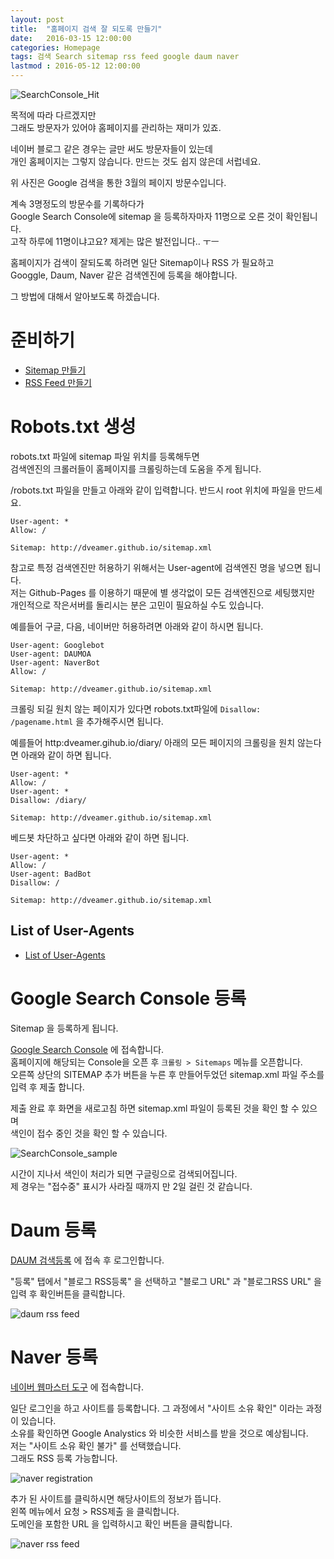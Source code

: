 ```yaml
---
layout: post
title:  "홈페이지 검색 잘 되도록 만들기"
date:   2016-03-15 12:00:00 
categories: Homepage
tags: 검색 Search sitemap rss feed google daum naver 
lastmod : 2016-05-12 12:00:00
---
```


![SearchConsole_Hit](https://lh3.googleusercontent.com/wrtKRI9LBH4RC9PkwybmCtmLNq5DKtZ1zbPEwwWcLs4k5fmjT0HHv11uNUHVbgc7ZczCF-fxxftD-vyJq3jhLVNVgTirfC8R5SyuB7BD8cR_oaA29vhAElCXi9F3S0R1lXAO7oL1OPLZC40tbP6NhlC4cRvaSkPENcKPQKHCXfNBLLb0J8s3vkynvUlRE0HbVYcM6vG74vGfLiG43wO2fDdqtsfxQ2OfZKfl_ezQ5FcVY8Yc-NV_yu2nQwWMz9CvUHaYr3TSooI7IgZZOHxjOekvUeJQM-qkMfea2Chjcj3BImKQx__9V_-RBy6nNE7unHoz5yrHsbka6_xlQ89SqeLPJX6HWodCWIEeuLxEkFY8YLyIvGrF6A5mOiGYH5sOEWddYC9myv-EKhYReaeuzXfc98XvQyc8pKSWMRsDRR3vTq-XNElSKL-PMtymum8SdeMLx47QpaHFslhdVqRCUVQA5cM_u5P2WM0Yg4WEBUmmDMAvPSkwZNosoPBx5Dlod_HTeU_tlQgTLtp3rkLJ9-TGcEPKG6gHVtjnHo5qBgybLwWNO_4h1FVxrEDZxKbQ2KsM=w385-h683-no)  

목적에 따라 다르겠지만  
그래도 방문자가 있어야 홈페이지를 관리하는 재미가 있죠.  

네이버 블로그 같은 경우는 글만 써도 방문자들이 있는데  
개인 홈페이지는 그렇지 않습니다. 만드는 것도 쉽지 않은데 서럽네요.  

위 사진은 Google 검색을 통한 3월의 페이지 방문수입니다.  

<!--more-->

계속 3명정도의 방문수를 기록하다가  
Google Search Console에 sitemap 을 등록하자마자 11명으로 오른 것이 확인됩니다.  
고작 하루에 11명이냐고요? 제게는 많은 발전입니다.. ㅜㅡ  

홈페이지가 검색이 잘되도록 하려면 일단 Sitemap이나 RSS 가 필요하고  
Googgle, Daum, Naver 같은 검색엔진에 등록을 해야합니다.  

그 방법에 대해서 알아보도록 하겠습니다.  

# 준비하기
  * [Sitemap 만들기](/homepage/Sitemap.html)
  * [RSS Feed 만들기](/homepage/RSS-Feed.html)

# Robots.txt 생성

robots.txt 파일에 sitemap 파일 위치를 등록해두면  
검색엔진의 크롤러들이 홈페이지를 크롤링하는데 도움을 주게 됩니다.  

/robots.txt 파일을 만들고 아래와 같이 입력합니다. 반드시 root 위치에 파일을 만드세요.  

~~~
User-agent: *
Allow: /

Sitemap: http://dveamer.github.io/sitemap.xml
~~~

참고로 
특정 검색엔진만 허용하기 위해서는 User-agent에 검색엔진 명을 넣으면 됩니다.  
저는 Github-Pages 를 이용하기 때문에 별 생각없이 모든 검색엔진으로 세팅했지만  
개인적으로 작은서버를 돌리시는 분은 고민이 필요하실 수도 있습니다.  

예를들어 구글, 다음, 네이버만 허용하려면 아래와 같이 하시면 됩니다. 

~~~
User-agent: Googlebot
User-agent: DAUMOA
User-agent: NaverBot
Allow: /

Sitemap: http://dveamer.github.io/sitemap.xml
~~~


크롤링 되길 원치 않는 페이지가 있다면 robots.txt파일에 ```Disallow: /pagename.html``` 을 추가해주시면 됩니다.

예를들어 http:dveamer.gihub.io/diary/ 아래의 모든 페이지의 크롤링을 원치 않는다면 아래와 같이 하면 됩니다.

~~~
User-agent: *
Allow: /
User-agent: *
Disallow: /diary/

Sitemap: http://dveamer.github.io/sitemap.xml
~~~

베드봇 차단하고 싶다면 아래와 같이 하면 됩니다.
 
~~~
User-agent: *
Allow: /
User-agent: BadBot
Disallow: /

Sitemap: http://dveamer.github.io/sitemap.xml
~~~

## List of User-Agents
 * [List of User-Agents](http://www.user-agents.org/) 

# Google Search Console 등록

Sitemap 을 등록하게 됩니다.  

[Google Search Console](https://www.google.com/webmasters/) 에 접속합니다.  
홈페이지에 해당되는 Console을 오픈 후 ```크롤링 > Sitemaps``` 메뉴를 오픈합니다.  
오른쪽 상단의 SITEMAP 추가 버튼을 누른 후 만들어두었던 sitemap.xml 파일 주소를 입력 후 제출 합니다.  

제출 완료 후 화면을 새로고침 하면 sitemap.xml 파일이 등록된 것을 확인 할 수 있으며  
색인이 접수 중인 것을 확인 할 수 있습니다.  

![SearchConsole_sample](https://lh3.googleusercontent.com/0QRzIfkzEXW8msaVZ08-7ekvqyxrc1KmH2ci78ZuFHHuIJmsajXCNUdPDJguqVWLPOVhBl5Jbu4FdfL8oPXPk_0ZONudVlV0TNzid-MtMF7rZp00YD-B6-snvL8K4JDtYfkkOIWZyOZPTg1TeyQ5vsuCE-xMORBIqtguRByfv8FYy00yJih3R-KfletZJzZ-KgUso9iiUZzTMhOJPFBIHkksJvSfugrywMclAednFn0l4Q5wyJ7uRBuiBwLJixyz69AmXwMw2MMSaMhCQvUii2ANGEymV0fHuCvIXbLzkEQ5lSoSqIeQpzT1rdAvyxwwtVPcONMNtEaAmgbT5XWLfPr26LX5WXvWdEFLUwcM0lIk_Pf8GM9ncrIYJMyM94lounWpiemmtDL9fqHK4Re5v5wmZK0axtnQ81yrOKLES3ZMezRBGdGTQwBRtfYk8WkPEJ0NJr1jurSyJ7WJX_mhkviXwp_2vK31udPP_1wurBWdI1Rk6zg6sxGlGTEeBzJl6N8S_YdCPKgty8YIM25lE0b2Y93Zgdwyz300H-eLElVg0x6y84i5OveAXbMvUMt_UqDe=w1280-h683-no)


시간이 지나서 색인이 처리가 되면 구글링으로 검색되어집니다.  
제 경우는 "접수중" 표시가 사라질 때까지 만 2일 걸린 것 같습니다.  


# Daum 등록

[DAUM 검색등록](https://register.search.daum.net/index.daum) 에 접속 후 로그인합니다.  

"등록" 탭에서 "블로그 RSS등록" 을 선택하고 "블로그 URL" 과 "블로그RSS URL" 을 입력 후 확인버튼을 클릭합니다.  

![daum rss feed](https://lh3.googleusercontent.com/deODbVJv7cAdTAoNpTSeNPoJMvC4SqCu8s1L0fyI0c-aczcFimH7HiJaUrgLrsqJg9dbx9L0vjfhijlhqUV0Lnqoje3UG4J5ZRSi85V5aZ-o-cEPOKwUKQNNVUXLENQ-k6Euxr_YotDuxa5oIrYzQXbBjHr--GKoZr23Y6HpQA21ZLvLBrZiHSBySpqwgJkT6cuXSDMDtsPbX0mRHDpu-IOCdDqV0vWZoWKWVhpoO6ESRpnStZO570GAQTUjNvWcvPFEupUtZfau5usgKvzK6RXFg7gex56KMz7aOlehSR7tCAGm16FI_ayQyzn4Z2Z3whXD7bUDSTTwQ9HaScpByoIQB18rmyOT9u63qzG73vsVgQQEbDbqCzOQyyOV31CUiRCkcsDcSxObWFWM12vxxU9LO_awkc-aANhdabEcT3n99P7q4aQhk1R5f4kMS0MgfFq95z-14aJg5oUSl9jlJRCOHLXr9floIJshoFqv69RFXcfugnQiZZeaC7efax4kK9ZXKD0x3pge-JiKRdbxWoDb-pymQL7TSCyljqWeGIwpDMG35dc237CI85O36IaErZza=w1306-h683-no)

# Naver 등록

[네이버 웹마스터 도구](http://webmastertool.naver.com/) 에 접속합니다.  

일단 로그인을 하고 사이트를 등록합니다. 그 과정에서 "사이트 소유 확인" 이라는 과정이 있습니다.  
소유를 확인하면 Google Analystics 와 비슷한 서비스를 받을 것으로 예상됩니다.  
저는 "사이트 소유 확인 불가" 를 선택했습니다.  
그래도 RSS 등록 가능합니다.  

![naver registration](https://lh3.googleusercontent.com/Em3umdygMeVO658B8jsYBDfNGNGR3vk2jfe8k4vr01b5aR4CGw_KLHRBIZ7STAtDcBOm6OtMF6oMGBdklb2BgR_NoWmiW_wiU1ZzyeXqFfPELpPoskXcejfm1OwhDyZBQnNF9_L2OKufocZR3H0Lt6MUCucd7rCMCPEY5mRlU7y7EAcRkhLFZSYDM7JBcmfF9Ox9wPU8uG5ocQQCN1AYBYkbASCdX-VJX61ac16kMWAuPfub97pQnnaFGhBgL6SkhKKvm1iOrQlS_lI7qZafXHHRQM9aEjymcbJC4-8SzJUsJePLboSgayYLcV5Xa3ApL_Hl9IzGI8TLmvto_3GDIOBbsiT9tZDaJ7vykFDeWaEROKuIxby5G-QYAG6u6bFCMzrkU1LxPJN_par9UlPTz1ZNkCPwFupz7rVRHp9FsEH3QlLQ5czcsmKYm3PDa1lIRmhIqyOYtyMZFhZ2gqocM6lpQ_IfrioX8CJlVwh974Ae66X7uLuoqSziUBVFvuIZqyp3GpM7JJwsGh6dFRwFrQctA6FINtytbpBQQhGrTfD3pGuPtra2d8s5T-vYr1vo1HCr=w1306-h670-no)  

추가 된 사이트를 클릭하시면 해당사이트의 정보가 뜹니다.  
왼쪽 메뉴에서 요청 > RSS제출 을 클릭합니다.  
도메인을 포함한 URL 을 입력하시고 확인 버튼을 클릭합니다.  

![naver rss feed](https://lh3.googleusercontent.com/8R12rpShMt_2SRiW7IzxERkiRi41n0K6X-GmWhQmDR-HA6NFTFauduh0Th2DNQjPt_zSqPrg7hmtHmkkRP_aWmvn3LU7OfkBpw5LYg5ggSK00KczfwdD2irjWXwOhvD2nUhdPu2PlelBIrpFaI6dIesupSCDOuvqZi8o6REgTz6H86TadYUg_KXDRxYI-dkF92mb8kGJCxjUQD2IwtIMBMKnGk_bCUmf8K_R1SRJTlbQsFHN-eFHAwetqVUG6mTHr0NNQYmRv-tGVdgZyVrI3HWQmPDiqTji_wTbl_9D052eVH1IJYvfaRqipawapWchyiyvw895r6T6bz5zQ75O0QKz1VK_QrfC6AumDBg4pWFVtkFceJBYgs0G-xRnlT5mkOeHxksm8ADE1Wtx-tZHzQO-jcs-Ui4ywjtrdWJsa5XHDgWWMvut-8e-vmoWiT4xMgPdqsWL-3aYuWBFg-G4AT-OFhNqPKHAzKIrYhRcaozuqK15nXcbI9mrqNN91sb1ULMwN09lTzCMLj965HAaZP9Is87GkIGLWO6pMb9N9d6wGd8B12VOvrgy52kr4d1HnEFM=w1303-h663-no)  



